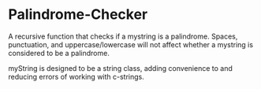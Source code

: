 # Palindrome-Checker
A recursive function that checks if a mystring is a palindrome. Spaces, punctuation, and uppercase/lowercase will not affect whether a mystring is considered to be a palindrome. 

myString is designed to be a string class, adding convenience to and reducing errors of working with c-strings.

